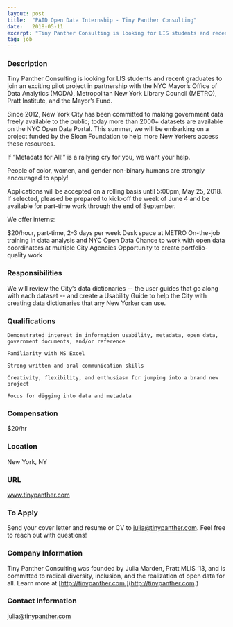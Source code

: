 ```yaml
---
layout: post
title:  "PAID Open Data Internship - Tiny Panther Consulting"
date:   2018-05-11
excerpt: "Tiny Panther Consulting is looking for LIS students and recent graduates to join an exciting pilot project in partnership with the NYC Mayor’s Office of Data Analytics (MODA), Metropolitan New York Library Council (METRO), Pratt Institute, and the Mayor’s Fund. Since 2012, New York City has been committed to making..."
tag: job
---
```


### Description   

Tiny Panther Consulting is looking for LIS students and recent graduates to join an exciting pilot project in partnership with the NYC Mayor’s Office of Data Analytics (MODA), Metropolitan New York Library Council (METRO), Pratt Institute, and the Mayor’s Fund.  

Since 2012, New York City has been committed to making government data freely available to the public; today more than 2000+ datasets are available on the NYC Open Data Portal.  This summer, we will be embarking on a project funded by the Sloan Foundation to help more New Yorkers access these resources. 

If “Metadata for All!” is a rallying cry for you, we want your help. 

People of color, women, and gender non-binary humans are strongly encouraged to apply!  

Applications will be accepted on a rolling basis until 5:00pm, May 25, 2018. If selected, pleased be prepared to kick-off the week of June 4 and be available for part-time work through the end of September. 

We offer interns:

$20/hour, part-time, 2-3 days per week
Desk space at METRO 
On-the-job training in data analysis and NYC Open Data 
Chance to work with open data coordinators at multiple City Agencies
Opportunity to create portfolio-quality work


### Responsibilities   

We will review the City’s data dictionaries -- the user guides that go along with each dataset -- and create a Usability Guide to help the City with creating data dictionaries that any New Yorker can use.  


### Qualifications   

    Demonstrated interest in information usability, metadata, open data, government documents, and/or reference

    Familiarity with MS Excel

    Strong written and oral communication skills 

    Creativity, flexibility, and enthusiasm for jumping into a brand new project

    Focus for digging into data and metadata 


### Compensation   

$20/hr


### Location   

New York, NY


### URL   

www.tinypanther.com

### To Apply   

Send your cover letter and resume or CV to julia@tinypanther.com.  Feel free to reach out with questions! 


### Company Information   

Tiny Panther Consulting was founded by Julia Marden, Pratt MLIS ‘13, and is committed to radical diversity, inclusion, and the realization of open data for all.  Learn more at [http://tinypanther.com.](http://tinypanther.com.)               


### Contact Information   

julia@tinypanther.com

